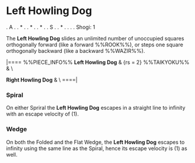 # Left Howling Dog

<div class = "movement">
. A .
. * .
. * .
. * .
. S .
. * .
. . .
Shogi: 1
</div>

The **Left Howling Dog** slides an unlimited number of unoccupied
squares orthogonally forward (like a forward %%ROOK%%), or steps
one square orthogonally backward (like a backward %%WAZIR%%).

|====
%%PIECE_INFO%%
  **Left Howling Dog**
& {rs = 2} %%TAIKYOKU%%
& \\

  **Right Howling Dog**
& \\
====|

### Spiral

On either Spriral the **Left Howling Dog** escapes in a straight line to
infinity with an escape velocity of \(1\).

### Wedge

On both the Folded and the Flat Wedge, the **Left Howling Dog** 
escapes to infinity using the same line as the Spiral, hence
its escape velocity is \(1\) as well.
